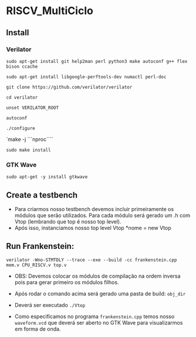 # RISCV_MultiCiclo

## Install 
### Verilator
`sudo apt-get install git help2man perl python3 make autoconf g++ flex bison ccache`

`sudo apt-get install libgoogle-perftools-dev numactl perl-doc`

`git clone https://github.com/verilator/verilator`

`cd verilator`

`unset VERILATOR_ROOT`

`autoconf`

`./configure`

`make -j ```nproc````

`sudo make install`

### GTK Wave
`sudo apt-get -y install gtkwave`

## Create a testbench

* Para criarmos nosso testbench devemos incluir primeiramente os módulos que serão utilizados. Para cada módulo será gerado um .h com Vtop (lembrando que top é nosso top level).
* Após isso, instanciamos nosso top level Vtop *nome = new Vtop  

## Run Frankenstein: 

`verilator -Wno-STMTDLY --trace --exe --build -cc frankenstein.cpp mem.v CPU_RISCV.v top.v`

* OBS: Devemos colocar os módulos de compilação na ordem inversa pois para gerar primeiro os módulos filhos. 

* Após rodar o comando acima será gerado uma pasta de build: `obj_dir`
* Deverá ser executado `./Vtop`
* Como especificamos no programa `frankenstein.cpp` temos nosso `waveform.vcd` que deverá ser aberto no GTK Wave para visualizarmos em forma de onda.  
